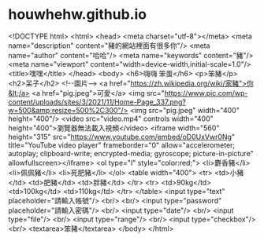 # houwhehw.github.io
&lt;!DOCTYPE html> &lt;html>     &lt;head>         &lt;meta charset="utf-8">&lt;/meta>         &lt;meta name="description" content="豬的網站裡面有很多你"/>         &lt;meta name="author" content="哈哈"/>         &lt;meta name="keywords" content="豬"/>         &lt;meta name="viewport" content="width=device-width,initial-scale=1.0"/>         &lt;title>嘿嘿&lt;/title>     &lt;/head>     &lt;body>         &lt;h6>嗨嗨  笨蛋&lt;/h6>         &lt;p>笨豬&lt;/p>         &lt;h2>呆子&lt;/h2>         &lt;!--圖片-->         &lt;a href="https://zh.wikipedia.org/wiki/家豬">你&lt;/a>         &lt;a href="pig.jpeg">可愛&lt;/a>         &lt;img src="https://www.pic.com/wp-content/uploads/sites/3/2021/11/Home-Page_337.png?w=500&amp;resize=500%2C300"/>         &lt;img src="pig.jpeg" width="400" height="400"/>         &lt;video src="video.mp4" controls width="400" height="400">瀏覽器無法載入視頻&lt;/video>         &lt;iframe width="560" height="315" src="https://www.youtube.com/embed/oD0UxVwr0Ng" title="YouTube video player" frameborder="0" allow="accelerometer; autoplay; clipboard-write; encrypted-media; gyroscope; picture-in-picture" allowfullscreen>&lt;/iframe>         &lt;ol type="I" style="color:red;">             &lt;li>麝香豬&lt;/li>             &lt;li>佩佩豬&lt;/li>             &lt;li>死肥豬&lt;/li>         &lt;/ol>         &lt;table width="400">                 &lt;tr>                     &lt;td>小豬&lt;/td>                     &lt;td>肥豬&lt;/td>                     &lt;td>胖豬&lt;/td>                 &lt;/tr>                 &lt;tr>                     &lt;td>90kg&lt;/td>                     &lt;td>100kg&lt;/td>                     &lt;td>110kg&lt;/td>                 &lt;/tr>         &lt;/table>         &lt;input type="text" placeholder="請輸入帳號"/>         &lt;br/>         &lt;br/>         &lt;input type="password" placeholder="請輸入密碼"/>         &lt;br/>         &lt;input type="date"/>         &lt;br/>         &lt;input type="file"/>         &lt;br/>         &lt;input type="range"/>         &lt;br/>         &lt;input type="checkbox"/>         &lt;br/>         &lt;textarea>笨豬&lt;/textarea>     &lt;/body> &lt;/html>
